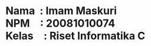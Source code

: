 <h1>
Nama &nbsp;: Imam Maskuri <br>
NPM&emsp;: 20081010074 <br>
Kelas&emsp;: Riset Informatika C <br>
</h1>
